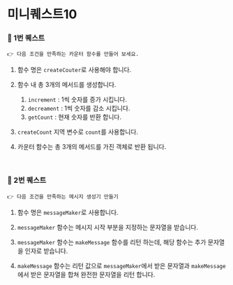 # 미니퀘스트10

### 🎯 1번 퀘스트
```
👉 다음 조건을 만족하는 카운터 함수를 만들어 보세요.
```
1. 함수 명은 `createCouter`로 사용해야 합니다.

2. 함수 내 총 3개의 메서드를 생성합니다.
     1. `increment` : 1씩 숫자를 증가 시킵니다.
     2. `decreament` : 1씩 숫자를 감소 시킵니다.
     3. `getCount` : 현재 숫자를 반환 합니다.

3. `createCount` 지역 변수로 `count`를 사용합니다.

4. 카운터 함수는 총 3개의 메서드를 가진 객체로 반환 됩니다.

<br>

### 🎯 2번 퀘스트
```
👉 다음 조건을 만족하는 메시지 생성기 만들기
```

1. 함수 명은 `messageMaker`로 사용합니다.

2. `messageMaker` 함수는 메시지 시작 부분을 지정하는 문자열을 받습니다.

3. `messageMaker` 함수는 `makeMessage` 함수를 리턴 하는데, 해당 함수는 추가 문자열을 인자로 받습니다.

4. `makeMessage` 함수는 리턴 값으로 `messageMaker`에서 받은 문자열과 `makeMessage`에서 받은 문자열을 합쳐 완전한 문자열을 리턴 합니다.